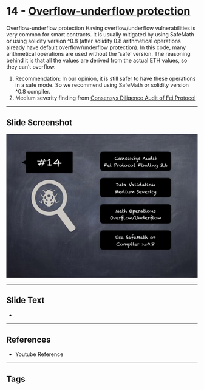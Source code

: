 
# 14 - [Overflow-underflow protection](./Overflow-underflow%20protection.md)

Overflow-underflow protection Having overflow/underflow vulnerabilities is very common for smart contracts. It is usually mitigated by using SafeMath or using solidity version ^0.8 (after solidity 0.8 arithmetical operations already have default overflow/underflow protection). In this code, many arithmetical operations are used without the ‘safe’ version. The reasoning behind it is that all the values are derived from the actual ETH values, so they can’t overflow.
1. Recommendation: In our opinion, it is still safer to have these operations in a safe mode. So we recommend using SafeMath or solidity version ^0.8 compiler.
2. Medium severity finding from [Consensys Diligence Audit of Fei Protocol](https://consensys.net/diligence/audits/2021/01/fei-protocol/#overflow-underflow-protection)
___
## Slide Screenshot
![014.png](../../images/7.%20Audit%20Findings%20101/014.png)
___
## Slide Text
- 
___
## References
- Youtube Reference
___
## Tags
